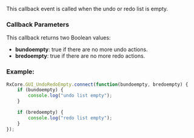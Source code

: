 This callback event is called when the undo or redo list is empty.

### Callback Parameters
This callback returns two Boolean values:
- **bundoempty**: true if there are no more undo actions.
- **bredoempty**: true if there are no more redo actions.

### Example:

```javascript
RxCore.GUI_UndoRedoEmpty.connect(function(bundoempty, bredoempty) {
    if (bundoempty) {
        console.log("undo list empty");
    }

    if (bredoempty) {
        console.log("redo list empty");
    }
});
```
